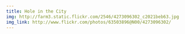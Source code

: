 ```yaml
---
title: Hole in the City 
img: http://farm3.static.flickr.com/2546/4273096302_c2021beb63.jpg 
img_link: http://www.flickr.com/photos/63503896@N00/4273096302/ 
---
```

